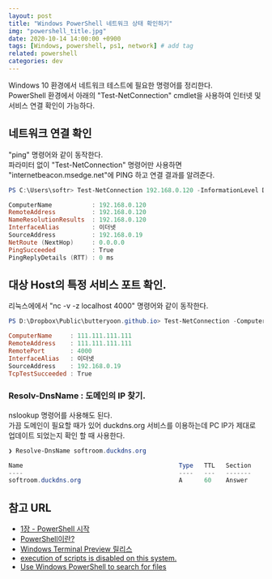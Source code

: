 ```yaml
---
layout: post
title: "Windows PowerShell 네트워크 상태 확인하기"
img: "powershell_title.jpg"
date: 2020-10-14 14:00:00 +0900
tags: [Windows, powershell, ps1, network] # add tag
related: powershell
categories: dev
---
```


Windows 10 환경에서 네트워크 테스트에 필요한 명령어를 정리한다.   
PowerShell 환경에서 아래의 "Test-NetConnection" cmdlet을 사용하여 인터넷 및 서비스 연결 확인이 가능하다. 


## 네트워크 연결 확인

"ping" 명령어와 같이 동작한다.  
파라미터 없이 "Test-NetConnection" 명령어만 사용하면 "internetbeacon.msedge.net"에 PING 하고 연결 결과를 알려준다. 

```powershell
PS C:\Users\softr> Test-NetConnection 192.168.0.120 -InformationLevel Detailed

ComputerName           : 192.168.0.120
RemoteAddress          : 192.168.0.120
NameResolutionResults  : 192.168.0.120
InterfaceAlias         : 이더넷
SourceAddress          : 192.168.0.19
NetRoute (NextHop)     : 0.0.0.0
PingSucceeded          : True
PingReplyDetails (RTT) : 0 ms
```

## 대상 Host의 특정 서비스 포트 확인. 

리눅스에에서 "nc -v -z localhost 4000" 명령어와 같이 동작한다. 

```powershell
PS D:\Dropbox\Public\butteryoon.github.io> Test-NetConnection -ComputerName 111.111.111.111 -Port 4000

ComputerName     : 111.111.111.111
RemoteAddress    : 111.111.111.111
RemotePort       : 4000
InterfaceAlias   : 이더넷
SourceAddress    : 192.168.0.19
TcpTestSucceeded : True
``` 

### Resolv-DnsName : 도메인의 IP 찾기.    

nslookup 명령어를 사용해도 된다.  
가끔 도메인이 필요할 때가 있어 duckdns.org 서비스를 이용하는데 PC IP가 제대로 업데이트 되었는지 확인 할 때 사용한다. 

```powershell
❯ Resolve-DnsName softroom.duckdns.org

Name                                           Type   TTL   Section    IPAddress
----                                           ----   ---   -------    ---------
softroom.duckdns.org                           A      60    Answer     106.xxx.xxx.xxx
```

## 참고 URL
- [1장 - PowerShell 시작](https://docs.microsoft.com/ko-kr/powershell/scripting/learn/ps101/01-getting-started?view=powershell-5.1)
- [PowerShell이란?](https://docs.microsoft.com/ko-kr/powershell/scripting/overview?view=powershell-7)
- [Windows Terminal Preview 릴리스](https://www.lesstif.com/pages/viewpage.action?pageId=71401723)
- [execution of scripts is disabled on this system.](https://www.hahwul.com/2017/08/powershell-execution-of-scripts-is.html)
- [Use Windows PowerShell to search for files](https://devblogs.microsoft.com/scripting/use-windows-powershell-to-search-for-files/)